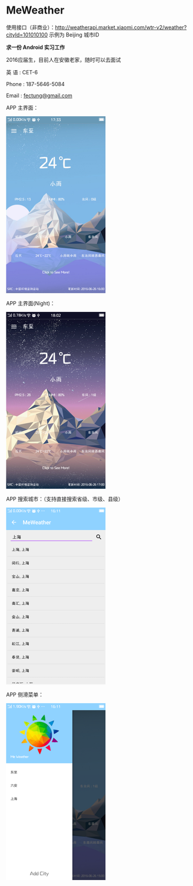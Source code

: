 # MeWeather

使用接口（非商业）：http://weatherapi.market.xiaomi.com/wtr-v2/weather?cityId=101010100 
示例为 Beijing 城市ID

**求一份 Android 实习工作**

2016应届生，目前人在安徽老家，随时可以去面试

英 语 : CET-6

Phone : 187-5646-5084

Email : fectung@gmail.com

APP 主界面：

<img alt="主界面" src="https://github.com/FecTung/MeWeather/blob/master/ScreenShots/MainView.png" width=270px height=480px/>

APP 主界面(Night)：

<img alt="主界面" src="https://github.com/FecTung/MeWeather/blob/master/ScreenShots/MainViewNight.png" width=270px height=480px/>

APP 搜索城市：（支持直接搜索省级、市级、县级）

<img alt="城市列表" src="https://github.com/FecTung/MeWeather/blob/master/ScreenShots/CityList.png" width=270px height=480px/>

APP 侧滑菜单：

<img alt="侧滑菜单" src="https://github.com/FecTung/MeWeather/blob/master/ScreenShots/NavigationView01.png" width=270px height=480px/>

